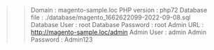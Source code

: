  >> Domain               : magento-sample.loc
 >> PHP version          : php72
 >> Database file        : ./database/magento_1662622099-2022-09-08.sql
 >> Database User        : root
 >> Database Password    : root
 >> Admin URL            : http://magento-sample.loc/admin
 >> Admin User           : admin
 >> Admin Password       : Admin123
